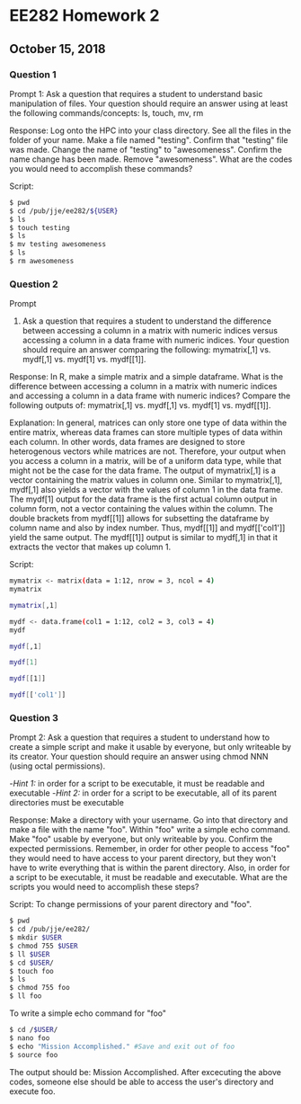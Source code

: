 # EE282 Homework 2 
## October 15, 2018

### Question 1
Prompt 1: Ask a question that requires a student to understand basic manipulation of files. Your question should require an answer using at least the following commands/concepts: ls, touch, mv, rm

Response: Log onto the HPC into your class directory. See all the files in the folder of your name. Make a file named "testing". Confirm that "testing" file was made. Change the name of "testing" to "awesomeness". Confirm the name change has been made. Remove "awesomeness". What are the codes you would need to accomplish these commands?

Script:

```sh
$ pwd
$ cd /pub/jje/ee282/${USER}
$ ls
$ touch testing
$ ls
$ mv testing awesomeness
$ ls
$ rm awesomeness
```

### Question 2
Prompt
1. Ask a question that requires a student to understand the difference between accessing a column in a matrix with numeric indices versus accessing a column in a data frame with numeric indices. Your question should require an answer comparing the following: mymatrix[,1] vs. mydf[,1] vs. mydf[1] vs. mydf[[1]].

Response: In R, make a simple matrix and a simple dataframe. What is the difference between accessing a column in a matrix with numeric indices and accessing a column in a data frame with numeric indices? Compare the following outputs of: mymatrix[,1] vs. mydf[,1] vs. mydf[1] vs. mydf[[1]].

Explanation: In general, matrices can only store one type of data within the entire matrix, whereas data frames can store multiple types of data within each column. In other words, data frames are designed to store heterogenous vectors while matrices are not. Therefore, your output when you access a column in a matrix, will be of a uniform data type, while that might not be the case for the data frame.
  The output of mymatrix[,1] is a vector containing the matrix values in column one. Similar to mymatrix[,1], mydf[,1] also yields a vector with the values of column 1 in the data frame. The mydf[1] output for the data frame is the first actual column output in column form, not a vector containing the values within the column. The double brackets from mydf[[1]] allows for subsetting the dataframe by column name and also by index number. Thus, mydf[[1]] and mydf[['col1']] yield the same output. The mydf[[1]] output is similar to mydf[,1] in that it extracts the vector that makes up column 1. 

Script:

```sh
mymatrix <- matrix(data = 1:12, nrow = 3, ncol = 4)
mymatrix

mymatrix[,1]

mydf <- data.frame(col1 = 1:12, col2 = 3, col3 = 4)
mydf

mydf[,1]

mydf[1]

mydf[[1]]

mydf[['col1']]

```


### Question 3

Prompt 2: Ask a question that requires a student to understand how to create a simple script and make it usable by everyone, but only writeable by its creator. Your question should require an answer using chmod NNN (using octal permissions).

-*Hint 1:* in order for a script to be executable, it must be readable and executable
-*Hint 2:* in order for a script to be executable, all of its parent directories must be executable

Response: Make a directory with your username. Go into that directory and make a file with the name "foo". Within "foo" write a simple echo command. Make "foo" usable by everyone, but only writeable by you. Confirm the expected permissions. Remember, in order for other people to access "foo" they would need to have access to your parent directory, but they won't have to write everything that is within the parent directory. Also, in order for a script to be executable, it must be readable and executable. What are the scripts you would need to accomplish these steps?

Script:
To change permissions of your parent directory and "foo".
```sh
$ pwd
$ cd /pub/jje/ee282/
$ mkdir $USER
$ chmod 755 $USER
$ ll $USER
$ cd $USER/
$ touch foo
$ ls
$ chmod 755 foo
$ ll foo
```

To write a simple echo command for "foo"
```sh
$ cd /$USER/
$ nano foo
$ echo "Mission Accomplished." #Save and exit out of foo
$ source foo
```
The output should be: Mission Accomplished. After excecuting the above codes, someone else should be able to access the user's directory and execute foo. 
